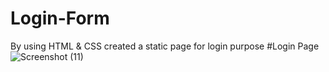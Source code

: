 # Login-Form
By using HTML & CSS created a static page for login purpose 
#Login Page 
![Screenshot (11)](https://github.com/Gaibusha/Login-Form/assets/112068786/c86e5a24-5c78-4f7e-b17a-21f64941dc71)
